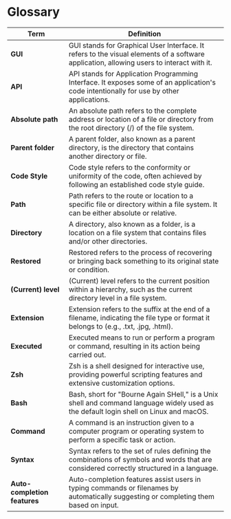 # Glossary

| **Term**                     | **Definition**                                                                                                                           |
| ---------------------------- | ---------------------------------------------------------------------------------------------------------------------------------------- |
| **GUI**                      | GUI stands for Graphical User Interface. It refers to the visual elements of a software application, allowing users to interact with it. |
| **API**                      | API stands for Application Programming Interface. It exposes some of an application's code intentionally for use by other applications.  |
| **Absolute path**            | An absolute path refers to the complete address or location of a file or directory from the root directory (/) of the file system.       |
| **Parent folder**            | A parent folder, also known as a parent directory, is the directory that contains another directory or file.                             |
| **Code Style**               | Code style refers to the conformity or uniformity of the code, often achieved by following an established code style guide.              |
| **Path**                     | Path refers to the route or location to a specific file or directory within a file system. It can be either absolute or relative.        |
| **Directory**                | A directory, also known as a folder, is a location on a file system that contains files and/or other directories.                        |
| **Restored**                 | Restored refers to the process of recovering or bringing back something to its original state or condition.                              |
| **(Current) level**          | (Current) level refers to the current position within a hierarchy, such as the current directory level in a file system.                 |
| **Extension**                | Extension refers to the suffix at the end of a filename, indicating the file type or format it belongs to (e.g., .txt, .jpg, .html).     |
| **Executed**                 | Executed means to run or perform a program or command, resulting in its action being carried out.                                        |
| **Zsh**                      | Zsh is a shell designed for interactive use, providing powerful scripting features and extensive customization options.                  |
| **Bash**                     | Bash, short for "Bourne Again SHell," is a Unix shell and command language widely used as the default login shell on Linux and macOS.    |
| **Command**                  | A command is an instruction given to a computer program or operating system to perform a specific task or action.                        |
| **Syntax**                   | Syntax refers to the set of rules defining the combinations of symbols and words that are considered correctly structured in a language. |
| **Auto-completion features** | Auto-completion features assist users in typing commands or filenames by automatically suggesting or completing them based on input.     |

